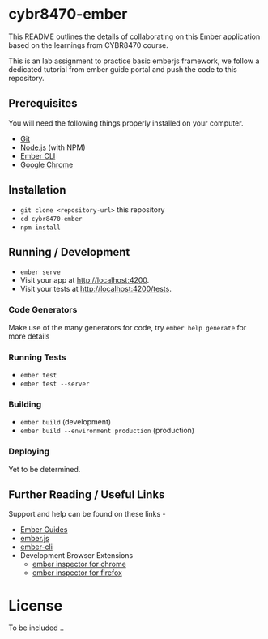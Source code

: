 # cybr8470-ember

This README outlines the details of collaborating on this Ember application based on the learnings from CYBR8470 course.

This is an lab assignment to practice basic emberjs framework, we follow a dedicated tutorial from ember guide portal and push the code to this repository.


## Prerequisites

You will need the following things properly installed on your computer.

* [Git](https://git-scm.com/)
* [Node.js](https://nodejs.org/) (with NPM)
* [Ember CLI](https://ember-cli.com/)
* [Google Chrome](https://google.com/chrome/)

## Installation

* `git clone <repository-url>` this repository
* `cd cybr8470-ember`
* `npm install`

## Running / Development

* `ember serve`
* Visit your app at [http://localhost:4200](http://localhost:4200).
* Visit your tests at [http://localhost:4200/tests](http://localhost:4200/tests).

### Code Generators

Make use of the many generators for code, try `ember help generate` for more details

### Running Tests

* `ember test`
* `ember test --server`


### Building

* `ember build` (development)
* `ember build --environment production` (production)

### Deploying

Yet to be determined. 

## Further Reading / Useful Links

Support and help can be found on these links - 

* [Ember Guides](https://guides.emberjs.com/v2.16.0/tutorial/ember-cli/)
* [ember.js](https://emberjs.com/)
* [ember-cli](https://ember-cli.com/)
* Development Browser Extensions
  * [ember inspector for chrome](https://chrome.google.com/webstore/detail/ember-inspector/bmdblncegkenkacieihfhpjfppoconhi)
  * [ember inspector for firefox](https://addons.mozilla.org/en-US/firefox/addon/ember-inspector/)

# License

To be included ..


